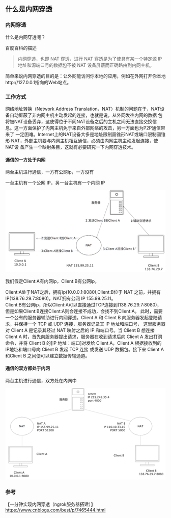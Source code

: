 ## 什么是内网穿透

### 内网穿透

什么是内网穿透呢？  

百度百科的描述

> 内网穿透，也即 NAT 穿透，进行 NAT 穿透是为了使具有某一个特定源 IP 地址和源端口号的数据包不被 NAT 设备屏蔽而正确路由到内网主机。  

简单来说内网穿透的目的是：让外网能访问你本地的应用，例如在外网打开你本地http://127.0.0.1指向的Web站点。   

### 工作方式

网络地址转换（Network Address Translation，NAT）机制的问题在于，NAT设备自动屏蔽了非内网主机主动发起的连接，也就是说，从外网发往内网的数据
包将被NAT设备丢弃，这使得位于不同NAT设备之后的主机之间无法直接交换信息。这一方面保护了内网主机免于来自外部网络的攻击，另一方面也为P2P通信带来了
一定困难。Internet上的NAT设备大多是地址限制圆锥形NAT或端口限制圆锥形 NAT，外部主机要与内网主机相互通信，必须由内网主机主动发起连接，使 NAT设
备产生一个映射条目，这就有必要研究一下内网穿透技术。  

#### 通信的一方处于内网

两台主机进行通信，一方有公网ip，一方没有  

一台主机有一个公网 IP，另一台主机有一个内网 IP

![channel](/img/nat_1.png?raw=true)

我们假定Client:A有内网ip，Client:B有公网ip。  

Client:A处于NAT之后，拥有ip(10.0.0.1:8080),Client:B位于 NAT 之前，并拥有IP(138.76.29.7:8080)，NAT拥有公网 IP 155.99.25.11。  
Client:B有公网ip，所以Client:A可以直接通过TCP连接到(138.76.29.7:8080)，但是如果Client:B连接Client:A则会连接不成功，会找不到Client:A。
此时，需要一个公有的服务器辅助进行内网穿透。Client A 和 Client B 向服务器发起登陆请求，并保持一个 TCP 或 UDP 连接，服务器记录其 IP 地址和端口号，
这里服务器对 Client A 是记录其经过 NAT 映射之后的 IP 和端口号。当 Client B 想连接 Client A 时，首先向服务器提出请求，服务器在收到请求后向
 Client A 发出打洞命令，并将 Client B 的[IP 地址：端口]对发给 Client A，Client A 根据接收到的 IP地址和端口号向 Client B 发起 TCP 连接
 或发送 UDP 数据包。接下来 Client A 和Client B 之间便可以建立数据传输通道。  

#### 通信的双方都处于内网

两台主机进行通信，双方处在内网中  

![channel](/img/nat_2.png?raw=true)














### 参考
【一分钟实现内网穿透（ngrok服务器搭建）】https://www.cnblogs.com/best/p/7465444.html  